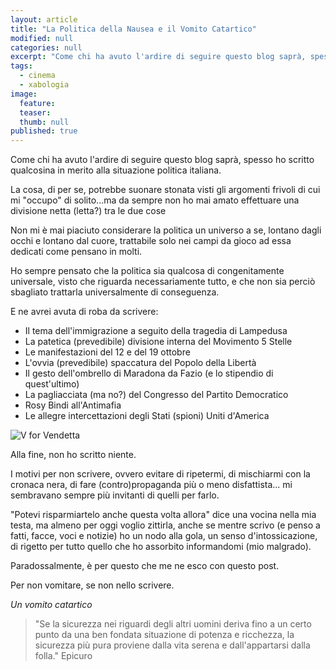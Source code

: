 ```yaml
---
layout: article
title: "La Politica della Nausea e il Vomito Catartico"
modified: null
categories: null
excerpt: "Come chi ha avuto l'ardire di seguire questo blog saprà, spesso ho scritto qualcosina in merito alla..."
tags: 
  - cinema
  - xabologia
image: 
  feature:
  teaser:
  thumb: null
published: true
---
```


Come chi ha avuto l'ardire di seguire questo blog saprà, spesso ho scritto qualcosina in merito alla situazione politica italiana.

La cosa, di per se, potrebbe suonare stonata visti gli argomenti frivoli di cui mi "occupo" di solito...ma da sempre non ho mai amato effettuare una divisione netta (letta?) tra le due cose

Non mi è mai piaciuto considerare la politica un universo a se, lontano dagli occhi e lontano dal cuore, trattabile solo nei campi da gioco ad essa dedicati come pensano in molti.

Ho sempre pensato che la politica sia qualcosa di congenitamente universale, visto che riguarda necessariamente tutto, e che non sia perciò sbagliato trattarla universalmente di conseguenza.

E ne avrei avuta di roba da scrivere:

- Il tema dell'immigrazione a seguito della tragedia di Lampedusa
- La patetica (prevedibile) divisione interna del Movimento 5 Stelle
- Le manifestazioni del 12 e del 19 ottobre
- L'ovvia (prevedibile) spaccatura del Popolo della Libertà
- Il gesto dell'ombrello di Maradona da Fazio (e lo stipendio di quest'ultimo)
- La pagliacciata (ma no?) del Congresso del Partito Democratico
- Rosy Bindi all'Antimafia
- Le allegre intercettazioni degli Stati (spioni) Uniti d'America

![V for Vendetta]({{site.baseurl}}http://1.bp.blogspot.com/-kKlCvPfuoIE/Umc7sFLvo4I/AAAAAAAAFG8/oE1NG6ic708/s1600/V-for-Vendetta_05-05.jpg)

Alla fine, non ho scritto niente.

I motivi per non scrivere, ovvero evitare di ripetermi, di mischiarmi con la cronaca nera, di fare (contro)propaganda più o meno disfattista... mi sembravano sempre più invitanti di quelli per farlo.

"Potevi risparmiartelo anche questa volta allora"  dice una vocina nella mia testa, ma almeno per oggi voglio zittirla, anche se mentre scrivo (e penso a fatti, facce, voci e notizie) ho un nodo alla gola, un senso d'intossicazione, di rigetto per tutto quello che ho assorbito informandomi (mio malgrado).

Paradossalmente, è per questo che me ne esco con questo post. 

Per non vomitare, se non nello scrivere.

_Un vomito catartico_

> "Se la sicurezza nei riguardi degli altri uomini deriva fino a un certo punto da una ben fondata situazione di potenza e ricchezza, la sicurezza più pura proviene dalla vita serena e dall'appartarsi dalla folla."
Epicuro
